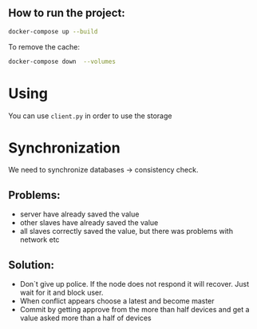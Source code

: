 ## How to run the project:

```bash
docker-compose up --build
```

To remove the cache:
```bash
docker-compose down  --volumes
```

# Using
You can use `client.py` in order to use the storage


# Synchronization
We need to synchronize databases -> consistency check.

## Problems:
  - server have already saved the value
  - other slaves have already saved the value
  - all slaves correctly saved the value, but there was problems with network etc

## Solution:
  - Don`t give up police. If the node does not respond it will recover. Just wait for it and block user.
  - When conflict appears choose a latest and become master
  - Commit by getting approve from the more than half devices and get a value asked more than a half of devices
